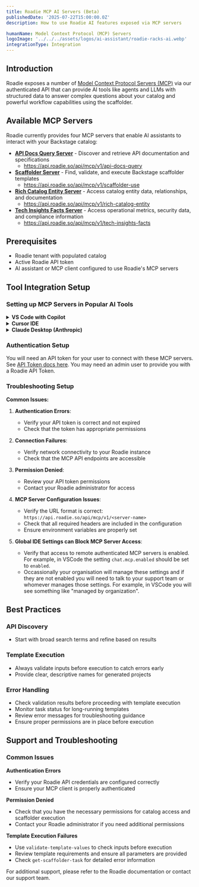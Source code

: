 ```yaml
---
title: Roadie MCP AI Servers (Beta)
publishedDate: '2025-07-22T15:00:00.0Z'
description: How to use Roadie AI features exposed via MCP servers

humanName: Model Context Protocol (MCP) Servers
logoImage: '../../../assets/logos/ai-assistant/roadie-racks-ai.webp'
integrationType: Integration
---
```


## Introduction

Roadie exposes a number of [Model Context Protocol Servers (MCP)](https://modelcontextprotocol.io/introduction) via our authenticated API that can provide AI tools like agents and LLMs with structured data to answer complex questions about your catalog and powerful workflow capabilities using the scaffolder.

## Available MCP Servers

Roadie currently provides four MCP servers that enable AI assistants to interact with your Backstage catalog:

- **[API Docs Query Server](api-docs-query)** - Discover and retrieve API documentation and specifications
  - https://api.roadie.so/api/mcp/v1/api-docs-query
- **[Scaffolder Server](scaffolder)** - Find, validate, and execute Backstage scaffolder templates  
  - https://api.roadie.so/api/mcp/v1/scaffolder-use
- **[Rich Catalog Entity Server](rich-catalog-entity)** - Access catalog entity data, relationships, and documentation
  - https://api.roadie.so/api/mcp/v1/rich-catalog-entity
- **[Tech Insights Facts Server](tech-insights-facts)** - Access operational metrics, security data, and compliance information
  - https://api.roadie.so/api/mcp/v1/tech-insights-facts

## Prerequisites

- Roadie tenant with populated catalog
- Active Roadie API token
- AI assistant or MCP client configured to use Roadie's MCP servers

## Tool Integration Setup

### Setting up MCP Servers in Popular AI Tools

<details>
<summary><strong>VS Code with Copilot</strong></summary>

VS Code supports [MCP servers](https://code.visualstudio.com/docs/copilot/chat/mcp-servers). 

Here's how to configure Roadie's for use with Copilot:

#### Configure MCP Servers

Add the following configuration to your settings (`~/.vscode/mcp.json`):

```json
{
  "servers": {
    "roadie-api-docs": {
      "url": "https://api.roadie.so/api/mcp/v1/api-docs-query",
      "headers": {
        "Authorization": "Bearer <roadie_api_token>"
      }
    },
    "roadie-scaffolder": {
      "url": "https://api.roadie.so/api/mcp/v1/scaffolder-use",
      "headers": {
        "Authorization": "Bearer <roadie_api_token>"
      }
    },
    "roadie-catalog": {
      "url": "https://api.roadie.so/api/mcp/v1/rich-catalog-entity",
      "headers": {
        "Authorization": "Bearer <roadie_api_token>"
      }
    },
    "roadie-insights": {
      "url": "https://api.roadie.so/api/mcp/v1/tech-insights-facts",
      "headers": {
        "Authorization": "Bearer <roadie_api_token>"
      }
    }
  }
}
```

#### Get Your API Token

1. Log into your Roadie instance
2. Go to Settings → API Keys
3. Create a new API key with appropriate permissions
4. Replace `<roadie_api_token>` with your actual token

#### Check your Settings

- In settings, ensure `chat.mcp.enabled` is set to `enabled`. 
- Occassionally your organisation will manage these settings (you will see something like "managed by organization" next to a given setting). If this is the case and `chat.mcp.enabled` is not set to enabled you will need to talk to whomever manages those settings.

#### Test the Integration

Open VS Code and try asking Copilot questions like:
- "What APIs are available for user management?"
- "Who owns the payment-service component?"

#### Skipping steps

- VSCode omits some information-only steps and/or auto-completes various actions our MCP tools request. That is due to a permissive interpretation of the protocols `readOnlyHint: true` flag, which is best practice to use on MCP servers [based on the protocol specification](https://modelcontextprotocol.io/specification/2025-06-18/schema#toolannotations). The flag represents non-destructive tools which only return information and do not alter the MCP clients environment. VSCode interprets `readOnlyHints` as default permissable to execute, whereas most other MCP clients require user consent or a flag to be set in config before they autocomplete. 
- More information can be found here [https://code.visualstudio.com/updates/v1_100#_mcp-tool-annotations](https://code.visualstudio.com/updates/v1_100#_mcp-tool-annotations)

</details>

<details>
<summary><strong>Cursor IDE</strong></summary>

Cursor supports MCP servers through its AI integration. Here's the setup:

#### Configure MCP Servers

Create or edit your Cursor MCP configuration file (`.cursor/mcp.json` in your project or home directory):

```json
{
  "mcpServers": {
    "roadie-api-docs": {
      "url": "https://api.roadie.so/api/mcp/v1/api-docs-query",
      "headers": {
        "Authorization": "Bearer <roadie_api_token>"
      }
    },
    "roadie-scaffolder": {
      "url": "https://api.roadie.so/api/mcp/v1/scaffolder-use",
      "headers": {
        "Authorization": "Bearer <roadie_api_token>"
      }
    },
    "roadie-catalog": {
      "url": "https://api.roadie.so/api/mcp/v1/rich-catalog-entity",
      "headers": {
        "Authorization": "Bearer <roadie_api_token>"
      }
    },
    "roadie-insights": {
      "url": "https://api.roadie.so/api/mcp/v1/tech-insights-facts",
      "headers": {
        "Authorization": "Bearer <roadie_api_token>"
      }
    }
  }
}
```

#### Restart Cursor

After configuring the MCP servers, restart Cursor to load the new configuration.

#### Test Integration

Use Cursor's AI chat to test the integration:
- "Show me security metrics for user-service"
- "What scaffolder templates are available?"
- "Find APIs related to payment processing"

</details>

<details>
<summary><strong>Claude Desktop (Anthropic)</strong></summary>

Claude Desktop supports MCP servers natively:

#### Configure MCP Servers

Edit your Claude Desktop configuration file (`~/.config/claude-desktop/claude_desktop_config.json`):

```json
{
  "mcpServers": {
    "roadie-api-docs": {
      "url": "https://api.roadie.so/api/mcp/v1/api-docs-query",
      "headers": {
        "Authorization": "Bearer <roadie_api_token>"
      }
    },
    "roadie-scaffolder": {
      "url": "https://api.roadie.so/api/mcp/v1/scaffolder-use",
      "headers": {
        "Authorization": "Bearer <roadie_api_token>"
      }
    },
    "roadie-catalog": {
      "url": "https://api.roadie.so/api/mcp/v1/rich-catalog-entity",
      "headers": {
        "Authorization": "Bearer <roadie_api_token>"
      }
    },
    "roadie-insights": {
      "url": "https://api.roadie.so/api/mcp/v1/tech-insights-facts",
      "headers": {
        "Authorization": "Bearer <roadie_api_token>"
      }
    }
  }
}
```

#### Restart Claude Desktop

Restart the application to load the new MCP server configuration.

#### Test Functionality

Test with queries like:
- "What documentation exists for auth-service?"
- "Show me GitHub metrics for all payment services"

</details>

### Authentication Setup

You will need an API token for your user to connect with these MCP servers. See [API Token docs here](/docs/api/authorization/). You may need an admin user to provide you with a Roadie API Token.

### Troubleshooting Setup

**Common Issues:**

1. **Authentication Errors**: 
   - Verify your API token is correct and not expired
   - Check that the token has appropriate permissions

2. **Connection Failures**:
   - Verify network connectivity to your Roadie instance
   - Check that the MCP API endpoints are accessible

3. **Permission Denied**:
   - Review your API token permissions
   - Contact your Roadie administrator for access

4. **MCP Server Configuration Issues**:
   - Verify the URL format is correct: `https://api.roadie.so/api/mcp/v1/<server-name>`
   - Check that all required headers are included in the configuration
   - Ensure environment variables are properly set

5. **Global IDE Settings can Block MCP Server Access**:
   - Verify that access to remote authenticated MCP servers is enabled. For example, in VSCode the setting `chat.mcp.enabled` should be set to `enabled`.
   - Occassionally your organisation will manage these settings and if they are not enabled you will need to talk to your support team or whomever manages those settings. For example, in VSCode you will see something like "managed by organization".


## Best Practices

### API Discovery

- Start with broad search terms and refine based on results

### Template Execution

- Always validate inputs before execution to catch errors early
- Provide clear, descriptive names for generated projects

### Error Handling

- Check validation results before proceeding with template execution
- Monitor task status for long-running templates
- Review error messages for troubleshooting guidance
- Ensure proper permissions are in place before execution

## Support and Troubleshooting

### Common Issues

**Authentication Errors**
- Verify your Roadie API credentials are configured correctly
- Ensure your MCP client is properly authenticated

**Permission Denied**
- Check that you have the necessary permissions for catalog access and scaffolder execution
- Contact your Roadie administrator if you need additional permissions

**Template Execution Failures**
- Use `validate-template-values` to check inputs before execution
- Review template requirements and ensure all parameters are provided
- Check `get-scaffolder-task` for detailed error information

For additional support, please refer to the Roadie documentation or contact our support team.
